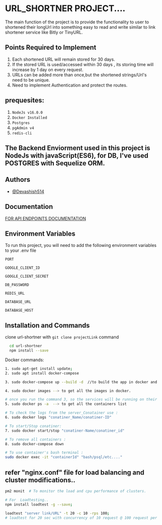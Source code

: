 # URL_SHORTNER PROJECT....
The main function of the project is to provide the functionality to user to shortened their longUrl into something easy to read and write similar to link shortener service like Bitly or TinyURL.

## Points Required to Implement 

1. Each shortened URL will remain stored for 30 days.
2. If the stored URL is used/accessed within 30 days , its storing time will increase by 1 day on every request.
3. URLs can be added more than once,but the shortened strings/Url's need to be unique.
4. Need to implement Authentication and protect the routes.


## prequesites:
1. `NodeJs v16.0.0`
2. `Docker Installed`
3. `Postgres`
4. `pgAdmin v4`
5. `redis-cli`

## The Backend Enviorment used in this project is NodeJs with javaScript(ES6), for DB, I've used POSTGRES with Sequelize ORM.


## Authors

- [@Devashish514](https://github.com/Devashish514)


## Documentation

[ FOR API ENDPOINTS DOCUMENTATION](https://fun-size-url.onrender.com/api-docs)


## Environment Variables

To run this project, you will need to add the following environment variables to your .env file

`PORT`

`GOOGLE_CLIENT_ID`

`GOOGLE_CLIENT_SECRET`

`DB_PASSWORD`

`REDIS_URL`

`DATABASE_URL`

`DATABASE_HOST`


## Installation and Commands

clone url-shortner with `git clone projectLink` command

```bash
  cd url-shortner
  npm install --save
```
Docker commands:
```bash
1. sudo apt-get install update;
2. sudo apt install docker-compose

3. sudo docker-compose up --build -d  //to build the app in docker and run containers.

4. sudo docker images --> to get all the images in docker.

# once you run the command 3, so the services will be running on their indivisual conatiner on specified ports and we can communicate with them using our API Endpoints.
5. sudo docker ps -a  --> to get all the containers list

# To check the logs from the server_Conatainer use :
6. sudo docker logs "conatiner_Name/conatiner-ID"

# To start/Stop conatiner:
7. sudo docker start/stop "conatiner-Name/conatiner_id"

# To remove all containers :
8. sudo docker-compose down 

# To use container's bash terminal :
sudo docker exec -it "containerId" "bash/psql/etc...."

```
## refer "nginx.conf" file for load balancing and cluster modifications..

```bash
pm2 monit  # To monitor the load and cpu performance of clusters.

# For  Loadtesting..
npm install loadtest -g --save;

loadtest "server link/URL" -t 20 -c 10 -rps 100;
# loadtest for 20 sec with concurrency of 10 request @ 100 request per second.


```
    